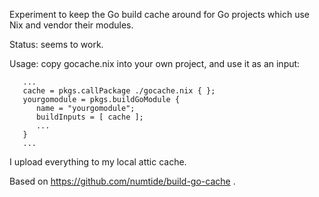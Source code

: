Experiment to keep the Go build cache around for Go projects which use Nix and vendor their modules.

Status: seems to work.

Usage: copy gocache.nix into your own project, and use it as an input:

```
   ...
   cache = pkgs.callPackage ./gocache.nix { };
   yourgomodule = pkgs.buildGoModule {
      name = "yourgomodule";
      buildInputs = [ cache ];
      ...
   }
   ...
```

I upload everything to my local attic cache.


Based on https://github.com/numtide/build-go-cache .
